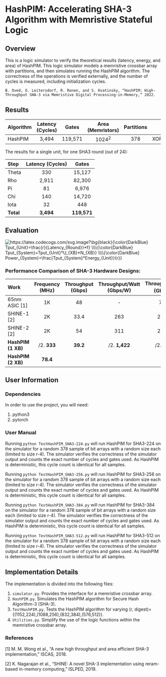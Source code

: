 # HashPIM: Accelerating SHA-3 Algorithm with Memristive Stateful Logic
## Overview
This is a logic simulator to verify the theoretical results (latency, energy, and area) of HashPIM. This logic simulator models a memristive crossbar array with partitions, and then simulates running the HashPIM algorithm. The correctness of the operations is verified externally, and the number of cycles is measured, including initialization cycles.

`B. Oved, O. Leitersdorf, R. Ronen, and S. Kvatinsky, “HashPIM: High-Throughput SHA-3 via Memristive Digital Processing-in-Memory,” 2022.`

## Results
| Algorithm | Latency (Cycles) | Gates | Area (Memristors) | Partitions | Gates |
| ---- | :----: | :----: | :----: | :----: | :----: |
| HashPIM | 3,494 | 119,571 | 1024<sup>2</sup> | 378 | XOR/NOR/NOT/OR |

The results for a single unit, for one SHA3 round (out of 24):

| Step | Latency (Cycles) | Gates |
| :---- | :----: | :----: |
| Theta | 330 | 15,127 |
| Rho | 2,911 | 82,300 |
| Pi | 81 | 6,976 |
| Chi | 140 | 14,720 |
| Iota | 32 | 448 |
| **Total** | **3,494** | **119,571** |

## Evaluation
<img src="https://latex.codecogs.com/svg.image?\bg{black}{\color{DarkBlue}&space;Tput_{Unit}=\frac{r}{Latency_{Round}}*f}&space;\\\\{\color{DarkBlue}&space;Tput_{System}=Tput_{Unit}*U_{XB}*N_{XB}}&space;\\\\{\color{DarkBlue}&space;Power_{System}=\frac{Tput_{System}*Energy_{Unit}}{r}}" title="https://latex.codecogs.com/svg.image?\bg{black}{\color{DarkBlue} Tput_{Unit}=\frac{r}{Latency_{Round}}*f} \\\\{\color{DarkBlue} Tput_{System}=Tput_{Unit}*U_{XB}*N_{XB}} \\\\{\color{DarkBlue} Power_{System}=\frac{Tput_{System}*Energy_{Unit}}{r}}" />

### Performance Comparison of SHA-3 Hardware Designs:

| Work | Frequency (MHz) | Throughput (Gbps) | Throughput/Watt (Gbps/W) | Throughput/Area (Gbps/F<sup>2</sup>) |
| :---- | :----: | :----: | :----: | :----: |
| 65nm ASIC [1] | 1K | 48 | - | 7,619 |
| SHINE-1 [2] | 2K | 33.4 | 263 | 21,916 |
| SHINE-2 [2] | 2K | 54 | 311 | 22,227 |
| **HashPIM (1 XB)** |/2. **333** | **39.2** |/2. **1,422** |/2. **9,354** |
| **HashPIM (2 XB)** | **78.4** |

## User Information
### Dependencies
In order to use the project, you will need:
1. python3
2. pytorch

### User Manual
Running `python TestHashPIM_SHA3-224.py` will run HashPIM for SHA3-224 on the simulator for a random 378 sample of bit arrays with a random size each (limited to size r-4). The simulator verifies the correctness
of the simulator output and counts the exact number of cycles and gates used. As HashPIM is deterministic, this cycle count is identical for all samples.

Running `python TestHashPIM_SHA3-256.py` will run HashPIM for SHA3-256 on the simulator for a random 378 sample of bit arrays with a random size each (limited to size r-4). The simulator verifies the correctness
of the simulator output and counts the exact number of cycles and gates used. As HashPIM is deterministic, this cycle count is identical for all samples.

Running `python TestHashPIM_SHA3-384.py` will run HashPIM for SHA3-384 on the simulator for a random 378 sample of bit arrays with a random size each (limited to size r-4). The simulator verifies the correctness
of the simulator output and counts the exact number of cycles and gates used. As HashPIM is deterministic, this cycle count is identical for all samples.

Running `python TestHashPIM_SHA3-512.py` will run HashPIM for SHA3-512 on the simulator for a random 378 sample of bit arrays with a random size each (limited to size r-4). The simulator verifies the correctness
of the simulator output and counts the exact number of cycles and gates used. As HashPIM is deterministic, this cycle count is identical for all samples.

## Implementation Details
The implementation is divided into the following files: 
1. `simulator.py`. Provides the interface for a memristive crossbar array.
2. `HashPIM.py`. Simulates the HashPIM algorithm for Secure Hash Algorithm-3 (SHA-3).
3. `TestHashPIM.py`. Tests the HashPIM algorithm for varying (r, digest)={(1152,224),(1088,256),(832,384),(576,512)}.
4. `Utilities.py`. Simplify the use of the logic functions within the memristive crossbar array.

### References

[1] M. M. Wong et al., “A new high throughput and area efficient SHA-3 implementation,” ISCAS, 2018.

[2] K. Nagarajan et al., “SHINE: A novel SHA-3 implementation using reram-based in-memory computing,” ISLPED, 2019.

